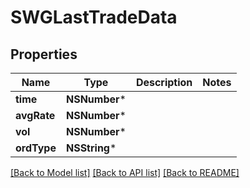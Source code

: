 # SWGLastTradeData

## Properties
Name | Type | Description | Notes
------------ | ------------- | ------------- | -------------
**time** | **NSNumber*** |  | 
**avgRate** | **NSNumber*** |  | 
**vol** | **NSNumber*** |  | 
**ordType** | **NSString*** |  | 

[[Back to Model list]](../README.md#documentation-for-models) [[Back to API list]](../README.md#documentation-for-api-endpoints) [[Back to README]](../README.md)


